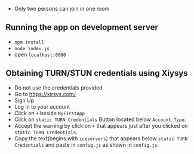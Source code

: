 * Only two persons can join in one room
## Running the app on development server
* `npm install`
* `node index.js`
* open `localhost:8000`

## Obtaining TURN/STUN credentials using Xiysys
* Do not use the credentials provided
* Go to https://xirsys.com/
* Sign Up 
* Log in to your account
* Click on `+` beside `MyFirstApp`
* Click on `static TURN Credentials` Button located below `Account Type`.
* Accept the warning by click on `+` that appears just after you clicked on `static TURN Credentials`.
* Copy the text(begins with `iceservers`) that appears below `static TURN Credentials`  and paste in `config.js` as shown in `config.js`.